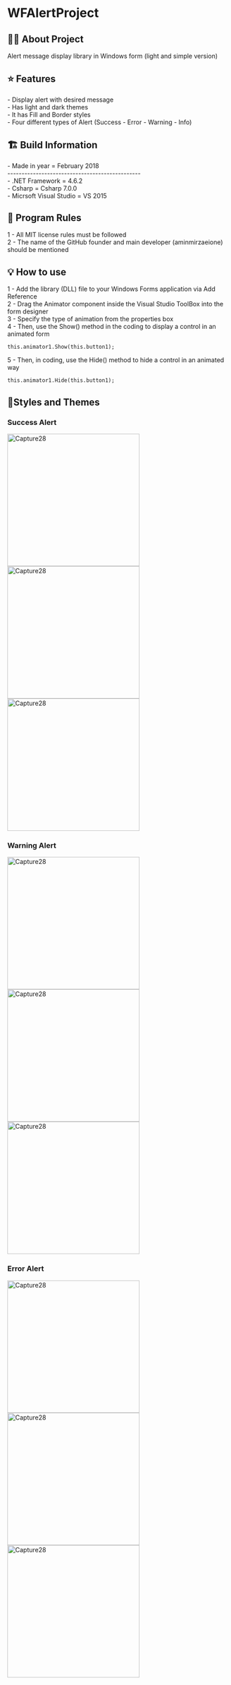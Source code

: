# WFAlertProject

<h2> 👨‍💻 About Project</h2>
Alert message display library in Windows form (light and simple version)<br />

<h2> ⭐ Features</h2>
- Display alert with desired message <br />
- Has light and dark themes <br />
- It has Fill and Border styles <br />
- Four different types of Alert (Success - Error - Warning - Info) <br />

<h2> 🏗 Build Information</h2>
- Made in year = February 2018 <br />
----------------------------------------------- <br />
- .NET Framework =  4.6.2 <br />
- Csharp = Csharp 7.0.0 <br />
- Micrsoft Visual Studio = VS 2015 <br />


<h2> 📜 Program Rules</h2>
1 - All MIT license rules must be followed <br />
2 - The name of the GitHub founder and main developer (aminmirzaeione) should be mentioned <br />

<h2> 💡 How to use</h2>
1 - Add the library (DLL) file to your Windows Forms application via Add Reference <br />
2 - Drag the Animator component inside the Visual Studio ToolBox into the form designer <br />
3 - Specify the type of animation from the properties box <br />
4 - Then, use the Show() method in the coding to display a control in an animated form <br />

```
this.animator1.Show(this.button1);
```
5 - Then, in coding, use the Hide() method to hide a control in an animated way <br />

```
this.animator1.Hide(this.button1);
```

<h2>🎨Styles and Themes</h2>
<h3>Success Alert</h3>
<img width="300" alt="Capture28" src="https://github.com/user-attachments/assets/6b7e8537-9e0b-4778-8ff9-c3610363ab0b">
<img width="300" alt="Capture28" src="https://github.com/user-attachments/assets/a186ffc7-5712-46c6-9946-7fbadecbbc2b">
<img width="300" alt="Capture28" src="https://github.com/user-attachments/assets/beab2a1a-1669-482e-916b-3c8d4a4158c8">
<h3>Warning Alert</h3>
<img width="300" alt="Capture28" src="https://github.com/user-attachments/assets/9bece5d8-a1a3-4ff9-9cdd-19efbc1c0395">
<img width="300" alt="Capture28" src="https://github.com/user-attachments/assets/3e47c079-bee7-4869-954a-1cd7fbe35ef2">
<img width="300" alt="Capture28" src="https://github.com/user-attachments/assets/adda7949-f97c-41a5-873f-47a18dea8794">
<h3>Error Alert</h3>
<img width="300" alt="Capture28" src="https://github.com/user-attachments/assets/d16fef3c-2994-465c-9a34-50d5bf16b680">
<img width="300" alt="Capture28" src="https://github.com/user-attachments/assets/bf18fee5-c362-4b9f-afdb-a653f413922c">
<img width="300" alt="Capture28" src="https://github.com/user-attachments/assets/c60d1d6d-8c31-49ba-864c-a2e739389717">

